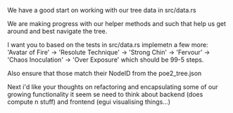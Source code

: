 We have a good start on working with our tree data in src/data.rs

We are making progress with our helper methods and such that help us get around and best navigate the tree.

I want you to based on the tests in src/data.rs implemetn a few more:
'Avatar of Fire' -> 'Resolute Technique' -> 'Strong Chin' -> 'Fervour' -> 'Chaos Inoculation' -> 'Over Exposure' which should be 99-5 steps.

Also ensure that those match their NodeID from the poe2_tree.json


Next i'd like your thoughts on refactoring and encapsulating some of our growing functionality it seem se need to think about backend (does compute n stuff) and frontend (egui visualising things...)

